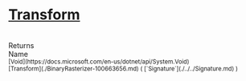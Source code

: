 # [Transform](./BinaryRasterizer-100663656.md)


<br>
Returns<img width=542/>Name
<br>
<sub>[Void](https://docs.microsoft.com/en-us/dotnet/api/System.Void)</sub><img width=500/><sub>[Transform](./BinaryRasterizer-100663656.md) ( [`Signature`](./../../Signature.md) )</sub><br>


